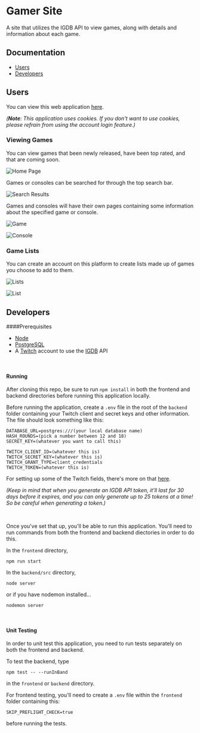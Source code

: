 # Gamer Site


A site that utilizes the IGDB API to view games, along with details and information about each game.


## Documentation

* [Users](##users)
* [Developers](##developers)


## Users

You can view this web application [here](https://gamer-site.herokuapp.com/).

_(**Note**: This application uses cookies. If you don't want to use cookies, please refrain from using the account login feature.)_


### Viewing Games

You can view games that been newly released, have been top rated, and that are coming soon.

![Home Page](https://github.com/umar-hasan/gamer-site/tree/main/doc-images/home.png)

Games or consoles can be searched for through the top search bar.

![Search Results](https://github.com/umar-hasan/gamer-site/tree/main/doc-images/search.png)

Games and consoles will have their own pages containing some information about the specified game or console.

![Game](https://github.com/umar-hasan/gamer-site/tree/main/doc-images/game.png)

![Console](https://github.com/umar-hasan/gamer-site/tree/main/doc-images/console.png)

### Game Lists

You can create an account on this platform to create lists made up of games you choose to add to them.

![Lists](https://github.com/umar-hasan/gamer-site/tree/main/doc-images/lists.png)

![List](https://github.com/umar-hasan/gamer-site/tree/main/doc-images/list.png)


## Developers

####Prerequisites
* [Node](https://nodejs.org/en/download/)
* [PostgreSQL](https://www.postgresql.org/download/)
* A [Twitch](https://www.twitch.tv/) account to use the [IGDB](https://www.igdb.com/discover) API

<br>

#### Running

After cloning this repo, be sure to run `npm install` in both the frontend and backend directories before running this application locally.


Before running the application, create a `.env` file in the root of the `backend` folder containing your Twitch client and secret keys and other information. The file should look something like this:

```
DATABASE_URL=postgres:///(your local database name)
HASH_ROUNDS=(pick a number between 12 and 18)
SECRET_KEY=(whatever you want to call this)

TWITCH_CLIENT_ID=(whatever this is)
TWITCH_SECRET_KEY=(whatever this is)
TWITCH_GRANT_TYPE=client_credentials
TWITCH_TOKEN=(whatever this is)

```

For setting up some of the Twitch fields, there's more on that [here](https://api-docs.igdb.com/#account-creation). 

_(Keep in mind that when you generate an IGDB API token, it'll last for 30 days before it expires, and you can only generate up to 25 tokens at a time! So be careful when generating a token.)_

<br>

Once you've set that up, you'll be able to run this application. You'll need to run commands from both the frontend and backend diectories in order to do this.

In the `frontend` directory,

```npm run start```


In the `backend/src` directory,

```node server```

or if you have nodemon installed...

```nodemon server```

<br>

#### Unit Testing

In order to unit test this application, you need to run tests separately on both the frontend and backend.

To test the backend, type

```npm test -- --runInBand```

in the `frontend` or `backend` directory.

For frontend testing, you'll need to create a `.env` file within the `frontend` folder containing this:

```
SKIP_PREFLIGHT_CHECK=true
```

before running the tests.

